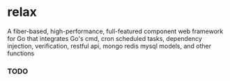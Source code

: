 # relax
A fiber-based, high-performance, full-featured component web framework for Go that integrates Go's cmd, cron scheduled tasks, dependency injection, verification, restful api, mongo redis mysql models, and other functions

### TODO
